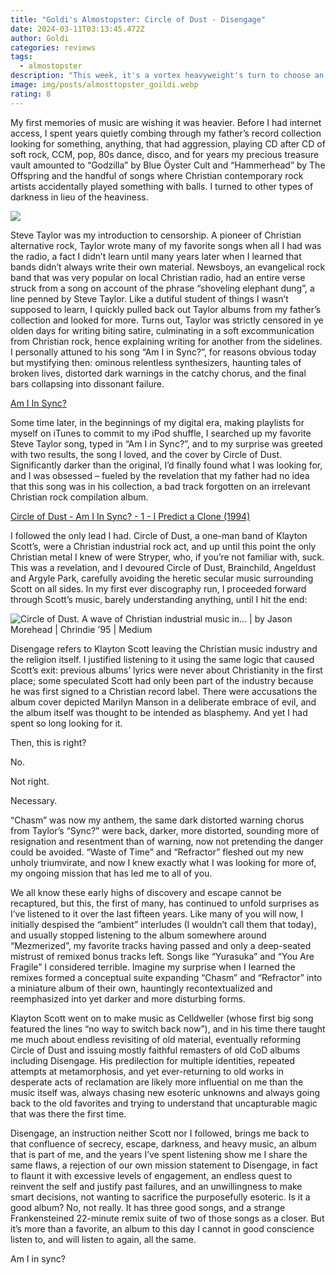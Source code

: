 ```yaml
---
title: "Goldi's Almostopster: Circle of Dust - Disengage"
date: 2024-03-11T03:13:45.472Z
author: Goldi
categories: reviews
tags:
  - almostopster
description: "This week, it's a vortex heavyweight's turn to choose an album "
image: img/posts/almosttopster_goildi.webp
rating: 8
---
```

<!--StartFragment-->

My first memories of music are wishing it was heavier. Before I had internet access, I spent years quietly combing through my father’s record collection looking for something, anything, that had aggression, playing CD after CD of soft rock, CCM, pop, 80s dance, disco, and for years my precious treasure vault amounted to “Godzilla” by Blue Öyster Cult and “Hammerhead” by The Offspring and the handful of songs where Christian contemporary rock artists accidentally played something with balls. I turned to other types of darkness in lieu of the heaviness.

![](https://e.snmc.io/i/600/w/f4a2dd5a8554674eb8c51d778fe45e75/3397441/circle-of-dust-disengage-Cover-Art.jpg)

<!--StartFragment-->

Steve Taylor was my introduction to censorship. A pioneer of Christian alternative rock, Taylor wrote many of my favorite songs when all I had was the radio, a fact I didn’t learn until many years later when I learned that bands didn’t always write their own material. Newsboys, an evangelical rock band that was very popular on local Christian radio, had an entire verse struck from a song on account of the phrase “shoveling elephant dung”, a line penned by Steve Taylor. Like a dutiful student of things I wasn’t supposed to learn, I quickly pulled back out Taylor albums from my father’s collection and looked for more. Turns out, Taylor was strictly censored in ye olden days for writing biting satire, culminating in a soft excommunication from Christian rock, hence explaining writing for another from the sidelines. I personally attuned to his song “Am I in Sync?”, for reasons obvious today but mystifying then: ominous relentless synthesizers, haunting tales of broken lives, distorted dark warnings in the catchy chorus, and the final bars collapsing into dissonant failure. 

[Am I In Sync?](https://www.youtube.com/watch?v=Upv6qKGowhs)

Some time later, in the beginnings of my digital era, making playlists for myself on iTunes to commit to my iPod shuffle, I searched up my favorite Steve Taylor song, typed in “Am I in Sync?”, and to my surprise was greeted with two results, the song I loved, and the cover by Circle of Dust. Significantly darker than the original, I’d finally found what I was looking for, and I was obsessed – fueled by the revelation that my father had no idea that this song was in his collection, a bad track forgotten on an irrelevant Christian rock compilation album.

[Circle of Dust - Am I In Sync? - 1 - I Predict a Clone (1994)](https://www.youtube.com/watch?v=GP15qu-CjDQ)

I followed the only lead I had. Circle of Dust, a one-man band of Klayton Scott’s, were a Christian industrial rock act, and up until this point the only Christian metal I knew of were Stryper, who, if you’re not familiar with, suck. This was a revelation, and I devoured Circle of Dust, Brainchild, Angeldust and Argyle Park, carefully avoiding the heretic secular music surrounding Scott on all sides. In my first ever discography run, I proceeded forward through Scott’s music, barely understanding anything, until I hit the end:

![Circle of Dust. A wave of Christian industrial music in… | by Jason  Morehead | Chrindie '95 | Medium](https://miro.medium.com/v2/resize:fit:700/1*MjDmo1hkxQy0UPsHYS4JHw.jpeg)

Disengage refers to Klayton Scott leaving the Christian music industry and the religion itself. I justified listening to it using the same logic that caused Scott’s exit: previous albums’ lyrics were never about Christianity in the first place; some speculated Scott had only been part of the industry because he was first signed to a Christian record label. There were accusations the album cover depicted Marilyn Manson in a deliberate embrace of evil, and the album itself was thought to be intended as blasphemy. And yet I had spent so long looking for it.

Then, this is right? 

No. 

Not right. 

Necessary.

“Chasm” was now my anthem, the same dark distorted warning chorus from Taylor’s “Sync?” were back, darker, more distorted, sounding more of resignation and resentment than of warning, now not pretending the danger could be avoided. “Waste of Time” and “Refractor” fleshed out my new unholy triumvirate, and now I knew exactly what I was looking for more of, my ongoing mission that has led me to all of you. 

We all know these early highs of discovery and escape cannot be recaptured, but this, the first of many, has continued to unfold surprises as I’ve listened to it over the last fifteen years. Like many of you will now, I initially despised the “ambient” interludes (I wouldn’t call them that today), and usually stopped listening to the album somewhere around “Mezmerized”, my favorite tracks having passed and only a deep-seated mistrust of remixed bonus tracks left. Songs like “Yurasuka” and “You Are Fragile” I considered terrible. Imagine my surprise when I learned the remixes formed a conceptual suite expanding “Chasm” and “Refractor” into a miniature album of their own, hauntingly recontextualized and reemphasized into yet darker and more disturbing forms. 

Klayton Scott went on to make music as Celldweller (whose first big song featured the lines “no way to switch back now”), and in his time there taught me much about endless revisiting of old material, eventually reforming Circle of Dust and issuing mostly faithful remasters of old CoD albums including Disengage. His predilection for multiple identities, repeated attempts at metamorphosis, and yet ever-returning to old works in desperate acts of reclamation are likely more influential on me than the music itself was, always chasing new esoteric unknowns and always going back to the old favorites and trying to understand that uncapturable magic that was there the first time. 

Disengage, an instruction neither Scott nor I followed, brings me back to that confluence of secrecy, escape, darkness, and heavy music, an album that is part of me, and the years I’ve spent listening show me I share the same flaws, a rejection of our own mission statement to Disengage, in fact to flaunt it with excessive levels of engagement, an endless quest to reinvent the self and justify past failures, and an unwillingness to make smart decisions, not wanting to sacrifice the purposefully esoteric. Is it a good album? No, not really. It has three good songs, and a strange Frankensteined 22-minute remix suite of two of those songs as a closer. But it’s more than a favorite, an album to this day I cannot in good conscience listen to, and will listen to again, all the same.

Am I in sync?

<!--EndFragment-->

<!--EndFragment-->